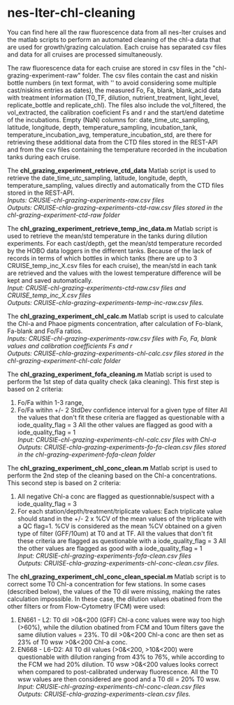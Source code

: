 # nes-lter-chl-cleaning
You can find here all the raw fluorescence data from all nes-lter cruises and the matlab scripts to perform an automated cleaning of the chl-a data that are used for growth/grazing calculation. Each cruise has separated csv files and data for all cruises are processed simultaneously.

The raw fluorescence data for each cruise are stored in csv files in the "chl-grazing-experiment-raw" folder. The csv files contain the cast and niskin bottle numbers (in text format, with '' to avoid considering some multiple cast/niskins entries as dates), the measured Fo, Fa, blank, blank_acid data with treatment information (T0_TF, dilution, nutrient_treatment, light_level, replicate_bottle and replicate_chl). The files also include the vol_filtered, the vol_extracted, the calibration coeficient Fs and r and the start/end datetime of the incubations. Empty (NaN) columns for: date_time_utc_sampling, latitude, longitude, depth, temperature_sampling, incubation_tank, temperature_incubation_avg, temperature_incubation_std, are there for retrieving these additional data from the CTD files stored in the REST-API and from the csv files containing the temperature recorded in the incubation tanks during each cruise.

The **chl_grazing_experiment_retrieve_ctd_data** Matlab script is used to retrieve the date_time_utc_sampling, latitude, longitude, depth, temperature_sampling, values directly and automatically from the CTD files stored in the REST-API.\
*Inputs: CRUSIE-chl-grazing-experiments-raw.csv files*\
*Outputs: CRUISE-chla-grazing-experiments-ctd-raw.csv files stored in the chl-grazing-experiment-ctd-raw folder*

The **chl_grazing_experiment_retrieve_temp_inc_data.m** Matlab script is used to retrieve the mean/std temperature in the tanks during dilution experiments. For each cast/depth, get the mean/std temperature recorded by the HOBO data loggers in the different tanks. Because of the lack of records in terms of which bottles in which tanks (there are up to 3 CRUISE_temp_inc_X.csv files for each cruise), the mean/std in each tank are retrieved and the values with the lowest temperature difference will be kept and saved automatically.\
*Input: CRUSIE-chl-grazing-experiments-ctd-raw.csv files and CRUISE_temp_inc_X.csv files*\
*Outputs: CRUISE-chla-grazing-experiments-temp-inc-raw.csv files.*

The **chl_grazing_experiment_chl_calc.m** Matlab script is used to calculate the Chl-a and Phaoe pigments concentration, after calculation of Fo-blank, Fa-blank and Fo/Fa ratios.\
*Inputs: CRUSIE-chl-grazing-experiments-raw.csv files with Fo, Fa, blank values and calibration coefficients Fs and r*\
*Outputs: CRUISE-chla-grazing-experiments-chl-calc.csv files stored in the chl-grazing-experiment-chl-calc folder*

The **chl_grazing_experiment_fofa_cleaning.m** Matlab script is used to perform the 1st step of data quality check (aka cleaning). This first step is based on 2 criteria:
1) Fo/Fa within 1-3 range,
2) Fo/Fa witihn +/- 2 StdDev confidence interval for a given type of filter
All the values that don't fit these criteria are flagged as questionable with a iode_quality_flag = 3
All the other values are flagged as good with a iode_quality_flag = 1\
*Input: CRUSIE-chl-grazing-experiments-chl-calc.csv files with Chl-a*\
*Outputs: CRUISE-chla-grazing-experiments-fo-fa-clean.csv files stored in the chl-grazing-experiment-fofa-clean folder*

The **chl_grazing_experiment_chl_conc_clean.m** Matlab script is used to perform the 2nd step of the cleaning based on the Chl-a concentrations. This second step is based on 2 criteria:
1) All negative Chl-a conc are flagged as questionnable/suspect with a iode_quality_flag = 3
2) For each station/depth/treatment/triplicate values:
Each triplicate value should stand in the +/- 2 x %CV of the mean values of the triplicate with a QC flag=1. %CV is considered as the mean %CV obtained on a given type of filter (GFF/10um) at T0 and at TF.
All the values that don't fit these criteria are flagged as questionable with a iode_quality_flag = 3
All the other values are flagged as good with a iode_quality_flag = 1\
*Input: CRUSIE-chl-grazing-experiments-fofa-clean.csv files*\
*Outputs: CRUISE-chla-grazing-experiments-chl-conc-clean.csv files.*

The **chl_grazing_experiment_chl_conc_clean_special.m** Matlab script is to correct some T0 Chl-a concentration for few stations. In some cases (described below), the values of the T0 dil were missing, making the rates calculation impossible. In these case, the dilution values obatined from the other filters or from Flow-Cytometry (FCM) were used:
1) EN661 - L2: T0 dil >0&<200 (GFF) Chl-a conc values were way too high (>60%), while the dilution obatined from FCM and 10um filters gave the same dilution values = 23%. T0 dil >0&<200 Chl-a conc are then set as 23% of T0 wsw >0&<200 Chl-a conc.
2) EN668 - L6-D2: All T0 dil values (>0&<200, >10&<200) were questionable with dilution ranging from 43% to 76%, while according to the FCM we had 20% dilution. T0 wsw >0&<200 values looks correct when compared to post-calibrated underway fluorescence. All the T0 wsw values are then considered are good and a T0 dil = 20% T0 wsw.\
*Input: CRUSIE-chl-grazing-experiments-chl-conc-clean.csv files*\
*Outputs: CRUISE-chla-grazing-experiments-clean.csv files.*
